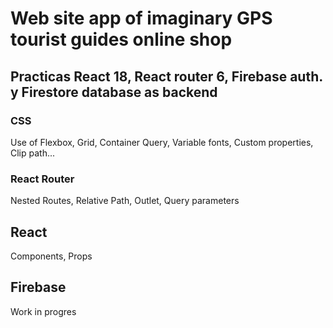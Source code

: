 # Web site app of imaginary GPS tourist guides online shop

## Practicas React 18, React router 6, Firebase auth. y Firestore database as backend

### CSS

Use of Flexbox, Grid, Container Query, Variable fonts, Custom properties, Clip path...

### React Router

Nested Routes, Relative Path, Outlet, Query parameters

## React

Components, Props

## Firebase

Work in progres
